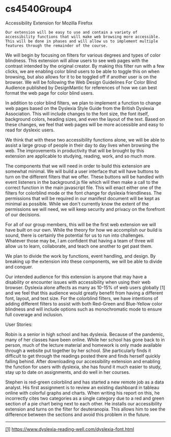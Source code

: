 # cs4540Group4
Accessibility Extension for Mozilla Firefox



    Our extension will be easy to use and contain a variety of accessibility functions that will make web browsing more accessible. This will be done in phases and will allow us to implement multiple features through the remainder of the course.

We will begin by focusing on filters for various degrees and types of color blindness. This extension will allow users to see web pages with the contrast intended by the original creator. By making this filter run with a few clicks, we are enabling color blind users to be able to toggle this on when browsing, but also allows for it to be toggled off if another user is on the browser. We will be following the Web Design Guidelines For Color Blind Audience published by DesignMantic for references of how we can best format the web page for color blind users. 

In addition to color blind filters, we plan to implement a function to change web pages based on the Dyslexia Style Guide from the British Dyslexia Association. This will include changes to the font size, the font itself, background colors, heading sizes, and even the layout of the text. Based on these changes, we feel that web pages will be more accessible and easy to read for dyslexic users. 

We think that with these two accessibility functions alone, we will be able to assist a large group of people in their day to day lives when browsing the web. The improvements in productivity that will be brought by this extension are applicable to studying, reading, work, and so much more. 

The components that we will need in order to build this extension are somewhat minimal. We will build a user interface that will have buttons to turn on the different filters that we offer. These buttons will be handled with event listeners in the background.js file which will then make a call to the correct function in the main javascript file. This will enact either one of the filters for colorblind mode or the font change for dyslexia friendliness. The permissions that will be required in our manifest document will be kept as minimal as possible. While we don't currently know the extent of the permissions we will need, we will keep security and privacy on the forefront of our decisions. 

For all of our group members, this will be the first web extension we will have built on our own. While the theory for how we accomplish our build is sound, there is certainly the potential for us to run into challenges. Whatever those may be, I am confident that having a team of three will allow us to learn, collaborate, and teach one another to get past them. 

We plan to divide the work by functions, event handling, and design. By breaking up the extension into these components, we will be able to divide and conquer. 

Our intended audience for this extension is anyone that may have a disability or encounter issues with accessibility when using their web browser. Dyslexia alone affects as many as 10-15% of web users globally [1] and we feel that this audience would greatly benefit from having a different font, layout, and text size. For the colorblind filters, we have intentions of adding different filters to assist with both Red-Green and Blue-Yellow color blindness and will include options such as monochromatic mode to ensure full coverage and inclusion.   

User Stories: 

Robin is a senior in high school and has dyslexia. Because of the pandemic, many of her classes have been online. While her school has gone back to in person, much of the lecture material and homework is only made available through a website put together by her school. She particularly finds it difficult to get through the readings posted there and finds herself quickly falling behind. After downloading our accessibility extension and enabling the function for users with dyslexia, she has found it much easier to study, stay up to date on assignments, and do well in her courses. 

Stephen is red-green colorblind and has started a new remote job as a data analyst. His first assignment is to review an existing dashboard in tableau online with colorful graphs and charts. When writing his report on this, he incorrectly cites two categories as a single category due to a red and green section of a pie chart being next to each other. He installs our accessibility extension and turns on the filter for deuteranopia. This allows him to see the difference between the sections and avoid this problem in the future. 


*****
[[1]](https://userway.org/blog/userways-dyslexia-friendly-font/#_ftnref1) https://www.dyslexia-reading-well.com/dyslexia-font.html
